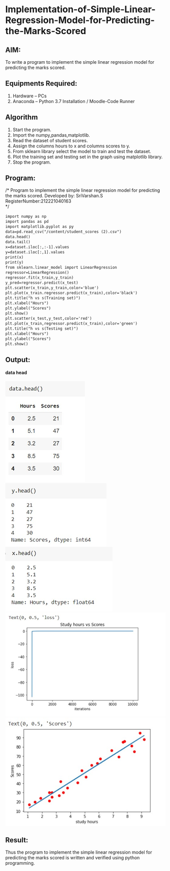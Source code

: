 # Implementation-of-Simple-Linear-Regression-Model-for-Predicting-the-Marks-Scored

## AIM:
To write a program to implement the simple linear regression model for predicting the marks scored.

## Equipments Required:
1. Hardware – PCs
2. Anaconda – Python 3.7 Installation / Moodle-Code Runner

## Algorithm
1. Start the program.
2. Import the numpy,pandas,matplotlib.
3. Read the dataset of student scores.
4. Assign the columns hours to x and columns scores to y.
5. From sklearn library select the model to train and test the dataset.
6. Plot the training set and testing set in the graph using matplotlib library.
7. Stop the program.

## Program:
/*
Program to implement the simple linear regression model for predicting the marks scored.
Developed by: SriVarshan.S
RegisterNumber:212221040163  
*/
```
import numpy as np
import pandas as pd
import matplotlib.pyplot as py
data=pd.read_csv("/content/student_scores (2).csv")
data.head()
data.tail()
x=dataset.iloc[:,:-1].values
y=dataset.iloc[:,1].values
print(x)
print(y)
from sklearn.linear_model import LinearRegression
regressor=LinearRegression()
regressor.fit(x_train,y_train)
y_pred=regressor.predict(x_test)
plt.scatter(x_train,y_train,color='blue')
plt.plot(x_train.regressor.predict(x_train),color='black')
plt.title("h vs s(Training set)")
plt.xlabel("Hours")
plt.ylabel("Scores")
plt.show()
plt.scatter(x_test,y_test,color='red')
plt.plot(x_train,regressor.predict(x_train),color='green')
plt.title("h vs s(Testing set)")
plt.xlabel("Hours")
plt.ylabel("Scores")
plt.show()
```

## Output:
#### data head
![simple linear regression model for predicting the marks scored](https://github.com/srivarshan123/Implementation-of-Simple-Linear-Regression-Model-for-Predicting-the-Marks-Scored/blob/main/datahead.jpeg)
![simple linear regression model for predicting the marks scored](https://github.com/srivarshan123/Implementation-of-Simple-Linear-Regression-Model-for-Predicting-the-Marks-Scored/blob/main/y.head.jpeg)
![simple linear regression model for predicting the marks scored](https://github.com/srivarshan123/Implementation-of-Simple-Linear-Regression-Model-for-Predicting-the-Marks-Scored/blob/main/x.head.jpeg)
![simple linear regression model for predicting the marks scored](https://github.com/srivarshan123/Implementation-of-Simple-Linear-Regression-Model-for-Predicting-the-Marks-Scored/blob/main/outpot%202.jpeg)
![simple linear regression model for predicting the marks scored](https://github.com/srivarshan123/Implementation-of-Simple-Linear-Regression-Model-for-Predicting-the-Marks-Scored/blob/main/WhatsApp%20Image%202022-06-20%20at%208.54.14%20AM.jpeg)

## Result:
Thus the program to implement the simple linear regression model for predicting the marks scored is written and verified using python programming.
